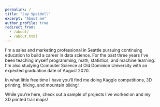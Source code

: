 ```yaml
---
permalink: /
title: "Jay Speidell"
excerpt: "About me"
author_profile: true
redirect_from:
  - /about/
  - /about.html
---
```


I'm a sales and marketing professional in Seattle pursuing continuing education to build a career in data science. For the past three years I've been teaching myself programming, math, statistics, and machine learning. I'm also studying Computer Science at Old Dominion University with an expected graduation date of August 2020.

In what little free time I have you'll find me doing Kaggle competitions, 3D printing, hiking, and mountain biking!

While you're here, check out a sample of projects I've worked on and my 3D printed trail maps!
